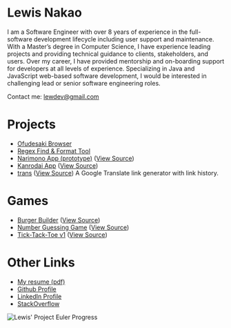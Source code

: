 # Lewis Nakao

I am a Software Engineer with over 8 years of experience in the full-software development lifecycle including user support and maintenance. With a Master’s degree in Computer Science, I have experience leading projects and providing technical guidance to clients, stakeholders, and users. Over my career, I have provided mentorship and on-boarding support for developers at all levels of experience. Specializing in Java and JavaScript web-based software development, I would be interested in challenging lead or senior software engineering roles.

Contact me: [lewdev@gmail.com](mailto:lewdev@gmail.com)

Projects
========
* [Ofudesaki Browser](https://lewdev.github.io/ofudesaki-browser/)
* [Regex Find & Format Tool](https://lewdev.github.io/apps/regex-find-and-format)
* [Narimono App (prototype)](https://lewdev.github.io/narimono-prototype/) ([View Source](https://github.com/lewdev/narimono))
* [Kanrodai App](https://lewdev.github.io/kanrodai-app/) ([View Source](https://github.com/lewdev/kanrodai-app))
* [trans](https://lewdev.github.io/trans/) ([View Source](https://github.com/lewdev/trans)) A Google Translate link generator with link history.

Games
=====
* [Burger Builder](https://lewdev.github.io/apps/burger-builder) ([View Source](https://github.com/lewdev/burger-builder))
* [Number Guessing Game](https://lewdev.github.io/apps/number-guess) ([View Source](https://github.com/lewdev/number-guess))
* [Tick-Tack-Toe v1](https://lewdev.github.io/ticktacktoe/v1/) ([View Source](https://github.com/lewdev/ticktacktoe))

Other Links
===========
* [My resume (pdf)](https://drive.google.com/open?id=1neZuwiGy5SBrFOiJnbcvcx1Bb-LV8iPP)
* [Github Profile](https://github.com/lewdev)
* [LinkedIn Profile](https://www.linkedin.com/in/lewisnakao)
* [StackOverflow](http://stackoverflow.com/cv/lewis.nakao)

![Lewis' Project Euler Progress](https://projecteuler.net/profile/lewdev.png "Lewis' Project Euler Progress")
